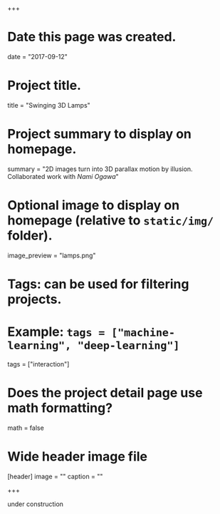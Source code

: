 +++
# Date this page was created.
date = "2017-09-12"

# Project title.
title = "Swinging 3D Lamps"

# Project summary to display on homepage.
summary = "2D images turn into 3D parallax motion by illusion. Collaborated work with _Nami Ogawa_"

# Optional image to display on homepage (relative to `static/img/` folder).
image_preview = "lamps.png"

# Tags: can be used for filtering projects.
# Example: `tags = ["machine-learning", "deep-learning"]`
tags = ["interaction"]

# Does the project detail page use math formatting?
math = false

# Wide header image file
[header]
image = ""
caption = ""

+++

under construction
